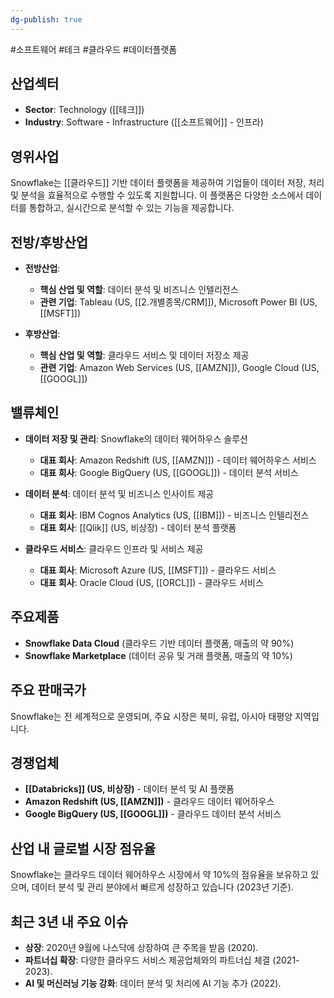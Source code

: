 ```yaml
---
dg-publish: true
---
```

#소프트웨어 #테크 #클라우드 #데이터플랫폼


## 산업섹터

- **Sector**: Technology ([[테크]])
- **Industry**: Software - Infrastructure ([[소프트웨어]] - 인프라)

## 영위사업

Snowflake는 [[클라우드]] 기반 데이터 플랫폼을 제공하여 기업들이 데이터 저장, 처리 및 분석을 효율적으로 수행할 수 있도록 지원합니다. 이 플랫폼은 다양한 소스에서 데이터를 통합하고, 실시간으로 분석할 수 있는 기능을 제공합니다.

## 전방/후방산업

- **전방산업**:
    
    - **핵심 산업 및 역할**: 데이터 분석 및 비즈니스 인텔리전스
    - **관련 기업**: Tableau (US, [[2.개별종목/CRM]]), Microsoft Power BI (US, [[MSFT]])
    
- **후방산업**:
    
    - **핵심 산업 및 역할**: 클라우드 서비스 및 데이터 저장소 제공
    - **관련 기업**: Amazon Web Services (US, [[AMZN]]), Google Cloud (US, [[GOOGL]])
    

## 밸류체인

- **데이터 저장 및 관리**: Snowflake의 데이터 웨어하우스 솔루션
    
    - **대표 회사**: Amazon Redshift (US, [[AMZN]]) - 데이터 웨어하우스 서비스
    - **대표 회사**: Google BigQuery (US, [[GOOGL]]) - 데이터 분석 서비스
- **데이터 분석**: 데이터 분석 및 비즈니스 인사이트 제공
    
    - **대표 회사**: IBM Cognos Analytics (US, [[IBM]]) - 비즈니스 인텔리전스
    - **대표 회사**: [[Qlik]] (US, 비상장) - 데이터 분석 플랫폼

- **클라우드 서비스**: 클라우드 인프라 및 서비스 제공
    
    - **대표 회사**: Microsoft Azure (US, [[MSFT]]) - 클라우드 서비스
    - **대표 회사**: Oracle Cloud (US, [[ORCL]]) - 클라우드 서비스

## 주요제품

- **Snowflake Data Cloud** (클라우드 기반 데이터 플랫폼, 매출의 약 90%)
- **Snowflake Marketplace** (데이터 공유 및 거래 플랫폼, 매출의 약 10%)

## 주요 판매국가

Snowflake는 전 세계적으로 운영되며, 주요 시장은 북미, 유럽, 아시아 태평양 지역입니다.

## 경쟁업체

- **[[Databricks]] (US, 비상장)** - 데이터 분석 및 AI 플랫폼
- **Amazon Redshift (US, [[AMZN]])** - 클라우드 데이터 웨어하우스
- **Google BigQuery (US, [[GOOGL]])** - 클라우드 데이터 분석 서비스

## 산업 내 글로벌 시장 점유율

Snowflake는 클라우드 데이터 웨어하우스 시장에서 약 10%의 점유율을 보유하고 있으며, 데이터 분석 및 관리 분야에서 빠르게 성장하고 있습니다 (2023년 기준).

## 최근 3년 내 주요 이슈

- **상장**: 2020년 9월에 나스닥에 상장하여 큰 주목을 받음 (2020).
- **파트너십 확장**: 다양한 클라우드 서비스 제공업체와의 파트너십 체결 (2021-2023).
- **AI 및 머신러닝 기능 강화**: 데이터 분석 및 처리에 AI 기능 추가 (2022).